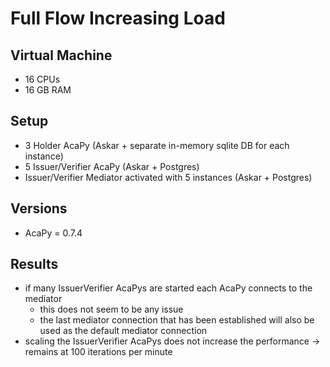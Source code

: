 # Full Flow Increasing Load

## Virtual Machine
- 16 CPUs
- 16 GB RAM

## Setup
- 3 Holder AcaPy (Askar + separate in-memory sqlite DB for each instance)
- 5 Issuer/Verifier AcaPy (Askar + Postgres) 
- Issuer/Verifier Mediator activated with 5 instances (Askar + Postgres)

## Versions
- AcaPy = 0.7.4

## Results
- if many IssuerVerifier AcaPys are started each AcaPy connects to the mediator
  - this does not seem to be any issue
  - the last mediator connection that has been established will also be used as the default mediator connection
- scaling the IssuerVerifier AcaPys does not increase the performance -> remains at 100 iterations per minute